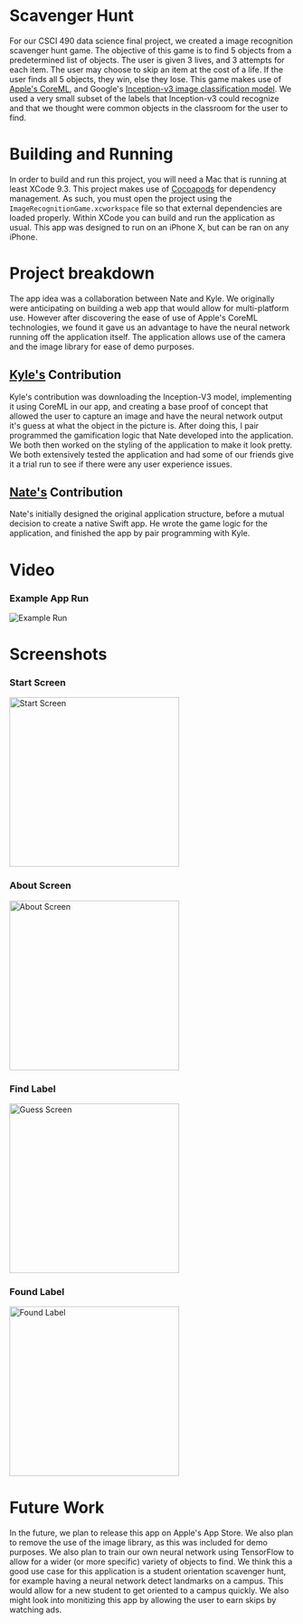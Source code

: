 # Scavenger Hunt
For our CSCI 490 data science final project, we created a image recognition scavenger hunt game. The objective of this game is to find 5 objects from a predetermined list of objects. The user is given 3 lives, and 3 attempts for each item. The user may choose to skip an item at the cost of a life. If the user finds all 5 objects, they win, else they lose. This game makes use of [Apple's CoreML](https://developer.apple.com/documentation/coreml), and Google's [Inception-v3 image classification model](https://arxiv.org/abs/1512.00567). We used a very small subset of the labels that Inception-v3 could recognize and that we thought were common objects in the classroom for the user to find.

# Building and Running
In order to build and run this project, you will need a Mac that is running at least XCode 9.3. This project makes use of [Cocoapods](https://cocoapods.org/) for dependency management. As such, you must open the project using the `ImageRecognitionGame.xcworkspace` file so that external dependencies are loaded properly. Within XCode you can build and run the application as usual. This app was designed to run on an iPhone X, but can be ran on any iPhone.

# Project breakdown 
The app idea was a collaboration between Nate and Kyle. We originally were anticipating on building a web app that would allow for multi-platform use. However after discovering the ease of use of Apple's CoreML technologies, we found it gave us an advantage to have the neural network running off the application itself. The application allows use of the camera and the image library for ease of demo purposes.

## [Kyle's](https://github.com/kylepeeler) Contribution
Kyle's contribution was downloading the Inception-V3 model, implementing it using CoreML in our app, and creating a base proof of concept that allowed the user to capture an image and have the neural network output it's guess at what the object in the picture is. After doing this, I pair programmed the gamification logic that Nate developed into the application. We both then worked on the styling of the application to make it look pretty. We both extensively tested the application and had some of our friends give it a trial run to see if there were any user experience issues.

## [Nate's](https://github.com/rupsis) Contribution
Nate's initially designed the original application structure, before a mutual decision to create a native Swift app. He wrote the game logic for the application, and finished the app by pair programming with Kyle. 

# Video
### Example App Run
<img src="https://github.com/kylepeeler/ImageRecognitionGame/raw/master/Screenshots/ExampleRun.gif" alt="Example Run">

# Screenshots

### Start Screen
<img src="https://github.com/kylepeeler/ImageRecognitionGame/raw/master/Screenshots/IMG_0455.png" alt="Start Screen" width="300px"/>

### About Screen
<img src="https://github.com/kylepeeler/ImageRecognitionGame/raw/master/Screenshots/IMG_0456.png" alt="About Screen" width="300px"/>

### Find Label
<img src="https://github.com/kylepeeler/ImageRecognitionGame/raw/master/Screenshots/IMG_0457.png" alt="Guess Screen" width="300px"/>

### Found Label
<img src="https://github.com/kylepeeler/ImageRecognitionGame/raw/master/Screenshots/IMG_0458.png" alt="Found Label" width="300px">

# Future Work
In the future, we plan to release this app on Apple's App Store. We also plan to remove the use of the image library, as this was included for demo purposes. We also plan to train our own neural network using TensorFlow to allow for a wider (or more specific) variety of objects to find. We think this a good use case for this application is a student orientation scavenger hunt, for example having a neural network detect landmarks on a campus. This would allow for a new student to get oriented to a campus quickly. We also might look into monitizing this app by allowing the user to earn skips by watching ads.



